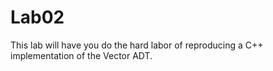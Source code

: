# Lab02

This lab will have you do the hard labor of reproducing a C++ implementation of the Vector ADT.